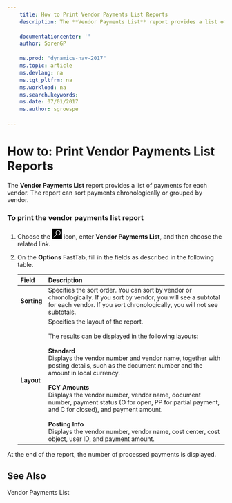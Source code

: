 ```yaml
---
    title: How to Print Vendor Payments List Reports 
    description: The **Vendor Payments List** report provides a list of payments for each vendor. The report can sort payments chronologically or grouped by vendor.
    
    documentationcenter: ''
    author: SorenGP

    ms.prod: "dynamics-nav-2017"
    ms.topic: article
    ms.devlang: na
    ms.tgt_pltfrm: na
    ms.workload: na
    ms.search.keywords:
    ms.date: 07/01/2017
    ms.author: sgroespe

---
```

# How to: Print Vendor Payments List Reports
The **Vendor Payments List** report provides a list of payments for each vendor. The report can sort payments chronologically or grouped by vendor.  
  
### To print the vendor payments list report  
  
1.  Choose the ![Search for Page or Report](../../media/ui-search/search_small.png "Search for Page or Report icon") icon, enter **Vendor Payments List**, and then choose the related link.  
  
2.  On the **Options** FastTab, fill in the fields as described in the following table.  
  
    |Field|Description|  
    |---------------------------------|---------------------------------------|  
    |**Sorting**|Specifies the sort order. You can sort by vendor or chronologically. If you sort by vendor, you will see a subtotal for each vendor. If you sort chronologically, you will not see subtotals.|  
    |**Layout**|Specifies the layout of the report.<br /><br /> The results can be displayed in the following layouts:<br /><br /> **Standard**<br /> Displays the vendor number and vendor name, together with posting details, such as the document number and the amount in local currency.<br /><br /> **FCY Amounts**<br /> Displays the vendor number, vendor name, document number, payment status (O for open, PP for partial payment, and C for closed), and payment amount.<br /><br /> **Posting Info**<br /> Displays the vendor number, vendor name, cost center, cost object, user ID, and payment amount.|  
  
 At the end of the report, the number of processed payments is displayed.  
  
## See Also  
 Vendor Payments List